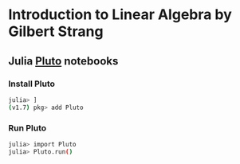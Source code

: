 # Introduction to Linear Algebra by Gilbert Strang
## Julia [Pluto](https://github.com/fonsp/Pluto.jl) notebooks

### Install Pluto

```bash
julia> ]
(v1.7) pkg> add Pluto
```

### Run Pluto

```bash
julia> import Pluto
julia> Pluto.run()
```
